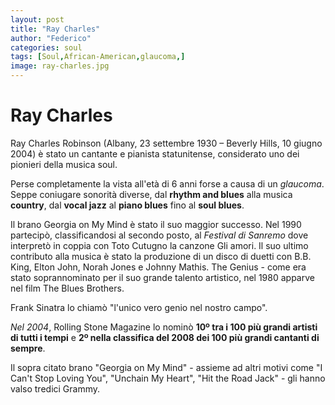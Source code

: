 ```yaml
---
layout: post
title: "Ray Charles"
author: "Federico"
categories: soul
tags: [Soul,African-American,glaucoma,]
image: ray-charles.jpg
---
```


# Ray Charles

Ray Charles Robinson (Albany, 23 settembre 1930 – Beverly Hills, 10 giugno 2004) è stato un cantante e pianista statunitense, considerato uno dei pionieri della musica soul.



Perse completamente la vista all'età di 6 anni forse a causa di un _glaucoma_. Seppe coniugare sonorità diverse, dal **rhythm and blues** alla musica **country**, dal **vocal jazz** al **piano blues** fino al **soul blues**.


Il brano Georgia on My Mind è stato il suo maggior successo. Nel 1990 partecipò, classificandosi al secondo posto, al _Festival di Sanremo_ dove interpretò in coppia con Toto Cutugno la canzone Gli amori. Il suo ultimo contributo alla musica è stato la produzione di un disco di duetti con B.B. King, Elton John, Norah Jones e Johnny Mathis. The Genius - come era stato soprannominato per il suo grande talento artistico, nel 1980 apparve nel film The Blues Brothers. 

Frank Sinatra lo chiamò "l'unico vero genio nel nostro campo".

_Nel 2004_, Rolling Stone Magazine lo nominò **10º tra i 100 più grandi artisti di tutti i tempi** e **2º nella classifica del 2008 dei 100 più grandi cantanti di sempre**.


Il sopra citato brano "Georgia on My Mind" - assieme ad altri motivi come "I Can't Stop Loving You", "Unchain My Heart", "Hit the Road Jack" - gli hanno valso tredici Grammy.


